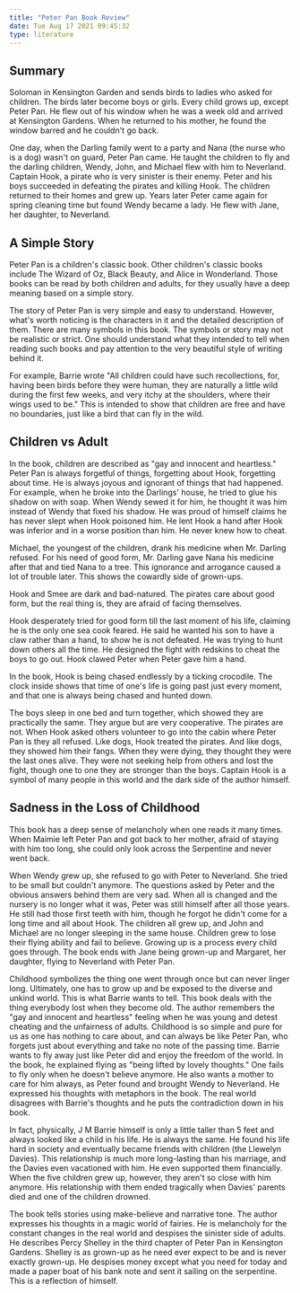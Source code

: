 ```yaml
---
title: "Peter Pan Book Review"
date: Tue Aug 17 2021 09:45:32
type: literature
---
```

## Summary

Soloman in Kensington Garden and sends birds to ladies who asked for
children. The birds later become boys or girls. Every child grows up,
except Peter Pan. He flew out of his window when he was a week old and
arrived at Kensington Gardens. When he returned to his mother, he found
the window barred and he couldn't go back.

One day, when the Darling family went to a party and Nana (the nurse who
is a dog) wasn't on guard, Peter Pan came. He taught the children to fly
and the darling children, Wendy, John, and Michael flew with him to
Neverland. Captain Hook, a pirate who is very sinister is their enemy.
Peter and his boys succeeded in defeating the pirates and killing Hook.
The children returned to their homes and grew up. Years later Peter came
again for spring cleaning time but found Wendy became a lady. He flew
with Jane, her daughter, to Neverland.

## A Simple Story

Peter Pan is a children's classic book. Other children's classic books
include The Wizard of Oz, Black Beauty, and Alice in Wonderland. Those
books can be read by both children and adults, for they usually have a
deep meaning based on a simple story.

The story of Peter Pan is very simple and easy to understand. However,
what's worth noticing is the characters in it and the detailed
description of them. There are many symbols in this book. The symbols or
story may not be realistic or strict. One should understand what they
intended to tell when reading such books and pay attention to the very
beautiful style of writing behind it.

For example, Barrie wrote "All children could have such recollections,
for, having been birds before they were human, they are naturally a
little wild during the first few weeks, and very itchy at the shoulders,
where their wings used to be." This is intended to show that children
are free and have no boundaries, just like a bird that can fly in the
wild.

## Children vs Adult

In the book, children are described as "gay and innocent and heartless."
Peter Pan is always forgetful of things, forgetting about Hook,
forgetting about time. He is always joyous and ignorant of things that
had happened. For example, when he broke into the Darlings' house, he
tried to glue his shadow on with soap. When Wendy sewed it for him, he
thought it was him instead of Wendy that fixed his shadow. He was proud
of himself claims he has never slept when Hook poisoned him. He lent
Hook a hand after Hook was inferior and in a worse position than him. He
never knew how to cheat.

Michael, the youngest of the children, drank his medicine when
Mr. Darling refused. For his need of good form, Mr. Darling gave Nana
his medicine after that and tied Nana to a tree. This ignorance and
arrogance caused a lot of trouble later. This shows the cowardly side of
grown-ups.

Hook and Smee are dark and bad-natured. The pirates care about good
form, but the real thing is, they are afraid of facing themselves.

Hook desperately tried for good form till the last moment of his life,
claiming he is the only one sea cook feared. He said he wanted his son
to have a claw rather than a hand, to show he is not defeated. He was
trying to hunt down others all the time. He designed the fight with
redskins to cheat the boys to go out. Hook clawed Peter when Peter gave
him a hand.

In the book, Hook is being chased endlessly by a ticking crocodile. The
clock inside shows that time of one's life is going past just every
moment, and that one is always being chased and hunted down.

The boys sleep in one bed and turn together, which showed they are
practically the same. They argue but are very cooperative. The pirates
are not. When Hook asked others volunteer to go into the cabin where
Peter Pan is they all refused. Like dogs, Hook treated the pirates. And
like dogs, they showed him their fangs. When they were dying, they
thought they were the last ones alive. They were not seeking help from
others and lost the fight, though one to one they are stronger than the
boys. Captain Hook is a symbol of many people in this world and the dark
side of the author himself.

## Sadness in the Loss of Childhood

This book has a deep sense of melancholy when one reads it many times.
When Maimie left Peter Pan and got back to her mother, afraid of staying
with him too long, she could only look across the Serpentine and never
went back.

When Wendy grew up, she refused to go with Peter to Neverland. She tried
to be small but couldn't anymore. The questions asked by Peter and the
obvious answers behind them are very sad. When all is changed and the
nursery is no longer what it was, Peter was still himself after all
those years. He still had those first teeth with him, though he forgot
he didn't come for a long time and all about Hook. The children all grew
up, and John and Michael are no longer sleeping in the same house.
Children grew to lose their flying ability and fail to believe. Growing
up is a process every child goes through. The book ends with Jane being
grown-up and Margaret, her daughter, flying to Neverland with Peter Pan.

Childhood symbolizes the thing one went through once but can never
linger long. Ultimately, one has to grow up and be exposed to the
diverse and unkind world. This is what Barrie wants to tell. This book
deals with the thing everybody lost when they become old. The author
remembers the "gay and innocent and heartless" feeling when he was young
and detest cheating and the unfairness of adults. Childhood is so simple
and pure for us as one has nothing to care about, and can always be like
Peter Pan, who forgets just about everything and take no note of the
passing time. Barrie wants to fly away just like Peter did and enjoy the
freedom of the world. In the book, he explained flying as "being lifted
by lovely thoughts." One fails to fly only when he doesn't believe
anymore. He also wants a mother to care for him always, as Peter found
and brought Wendy to Neverland. He expressed his thoughts with metaphors
in the book. The real world disagrees with Barrie's thoughts and he puts
the contradiction down in his book.

In fact, physically, J M Barrie himself is only a little taller than 5
feet and always looked like a child in his life. He is always the same.
He found his life hard in society and eventually became friends with
children (the Llewelyn Davies). This relationship is much more
long-lasting than his marriage, and the Davies even vacationed with him.
He even supported them financially. When the five children grew up,
however, they aren't so close with him anymore. His relationship with
them ended tragically when Davies' parents died and one of the children
drowned.

The book tells stories using make-believe and narrative tone. The author
expresses his thoughts in a magic world of fairies. He is melancholy for
the constant changes in the real world and despises the sinister side of
adults. He describes Percy Shelley in the third chapter of Peter Pan in
Kensington Gardens. Shelley is as grown-up as he need ever expect to be
and is never exactly grown-up. He despises money except what you need
for today and made a paper boat of his bank note and sent it sailing on
the serpentine. This is a reflection of himself.

